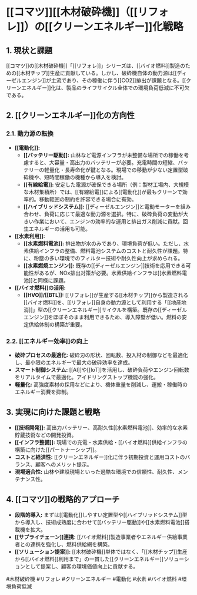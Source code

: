 # [[コマツ]][[木材破砕機]]（[[リフォレ]]）の[[クリーンエネルギー]]化戦略

## 1. 現状と課題

[[コマツ]]の[[木材破砕機]]「[[リフォレ]]」シリーズは、[[バイオ燃料]]製造のための[[木材チップ]]生産に貢献している。しかし、破砕機自体の動力源は[[ディーゼルエンジン]]が主流であり、その稼働に伴う[[CO2]]排出が課題となる。[[クリーンエネルギー]]化は、製品のライフサイクル全体での環境負荷低減に不可欠である。

## 2. [[クリーンエネルギー]]化の方向性

### 2.1. 動力源の転換

*   **[[電動化]]:**
    *   **[[バッテリー駆動]]:** 山林など電源インフラが未整備な場所での稼働を考慮すると、大容量・高出力のバッテリーが必要。充電時間の短縮、バッテリーの軽量化・長寿命化が鍵となる。現場での移動が少ない定置型破砕機や、短時間稼働の機種から導入を検討。
    *   **[[有線給電]]:** 安定した電源が確保できる場所（例：製材工場内、大規模な木材集積所）では、[[有線給電]]による[[電動化]]が最もクリーンで効率的。移動範囲の制約を許容できる場合に有効。
    *   **[[ハイブリッドシステム]]:** [[ディーゼルエンジン]]と電動モーターを組み合わせ、負荷に応じて最適な動力源を選択。特に、破砕負荷の変動が大きい作業において、エンジンの効率的な運用と排出ガス削減に貢献。回生エネルギーの活用も可能。
*   **[[水素利用]]:**
    *   **[[水素燃料電池]]:** 排出物が水のみであり、環境負荷が低い。ただし、水素供給インフラの整備、燃料電池システムのコストと耐久性が課題。特に、粉塵の多い環境でのフィルター技術や耐久性向上が求められる。
    *   **[[水素燃焼エンジン]]:** 既存の[[ディーゼルエンジン]]技術を応用できる可能性があるが、NOx排出対策が必要。水素供給インフラは[[水素燃料電池]]と同様に課題。
*   **[[バイオ燃料]]の活用:**
    *   **[[HVO]]/[[BTL]]:** [[リフォレ]]が生産する[[木材チップ]]から製造される[[バイオ燃料]]を、[[リフォレ]]自身の動力源として利用する「[[地産地消]]」型の[[クリーンエネルギー]]サイクルを構築。既存の[[ディーゼルエンジン]]をほぼそのまま利用できるため、導入障壁が低い。燃料の安定供給体制の構築が重要。

### 2.2. [[エネルギー効率]]の向上

*   **破砕プロセスの最適化:** 破砕刃の形状、回転数、投入材の制御などを最適化し、最小限のエネルギーで最大の破砕効率を達成。
*   **スマート制御システム:** [[AI]]や[[IoT]]を活用し、破砕負荷やエンジン回転数をリアルタイムで最適化。アイドリングストップ機能の強化。
*   **軽量化:** 高強度素材の採用などにより、機体重量を削減し、運搬・稼働時のエネルギー消費を抑制。

## 3. 実現に向けた課題と戦略

*   **[[技術開発]]:** 高出力バッテリー、高耐久性[[水素燃料電池]]、効率的な水素貯蔵技術などの開発投資。
*   **[[インフラ整備]]:** 現場での充電・水素供給・[[バイオ燃料]]供給インフラの構築に向けた[[パートナーシップ]]。
*   **コストと経済性:** [[クリーンエネルギー]]化に伴う初期投資と運用コストのバランス、顧客へのメリット提示。
*   **現場適合性:** 山林や建設現場といった過酷な環境での信頼性、耐久性、メンテナンス性。

## 4. [[コマツ]]の戦略的アプローチ

*   **段階的導入:** まずは[[電動化]]しやすい定置型や[[ハイブリッドシステム]]型から導入し、技術成熟度に合わせて[[バッテリー駆動]]や[[水素燃料電池]]搭載機を拡大。
*   **[[サプライチェーン]]連携:** [[バイオ燃料]]製造事業者やエネルギー供給事業者との連携を強化し、燃料供給網を構築。
*   **[[ソリューション提案]]:** [[木材破砕機]]単体ではなく、「[[木材チップ]]生産から[[バイオ燃料]]利用まで」の一貫した[[クリーンエネルギー]]ソリューションとして提案し、顧客の環境価値向上に貢献する。

#木材破砕機 #リフォレ #クリーンエネルギー #電動化 #水素 #バイオ燃料 #環境負荷低減